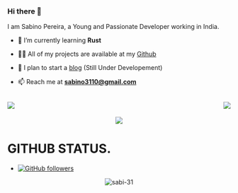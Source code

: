 ### Hi there 👋

I am Sabino Pereira, a Young and Passionate Developer working in India.

- 🧠 I’m currently learning **Rust**

- 👨‍💻 All of my projects are available at my [Github](https://github.com/sabi-31)

- 📝 I plan to start a [blog](https://blog.sabino.homes) (Still Under Developement)

- 📫 Reach me at **sabino3110@gmail.com**

<br>
<div><img align="left" src="https://github-readme-stats.vercel.app/api?username=sabi-31&show_icons=true&hide_border=true&theme=dracula"> <img align="right" src="https://github-readme-stats.vercel.app/api/top-langs/?username=sabi-31&theme=dracula&hide=batchfile"></div>
<br>
<br>
<div align="center"><img src="https://github-profile-trophy.vercel.app/?username=sabi-31&theme=dracula&count_private=true"></div>






# GITHUB STATUS.
- [![GitHub followers](https://img.shields.io/github/followers/sabi-31.svg?style=social&label=Follow&maxAge=2592000)](https://github.com/sabi-31?tab=followers)



<p align = "center"><img align="center" src="https://github-readme-streak-stats.herokuapp.com/?user=sabi-31&theme=tokyonight&" alt="sabi-31" /></p>
